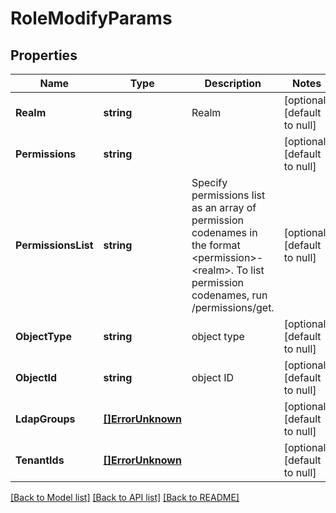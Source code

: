 # RoleModifyParams

## Properties
Name | Type | Description | Notes
------------ | ------------- | ------------- | -------------
**Realm** | **string** | Realm | [optional] [default to null]
**Permissions** | **string** |  | [optional] [default to null]
**PermissionsList** | **string** | Specify permissions list as an array of permission codenames in the format &lt;permission&gt;-&lt;realm&gt;. To list permission codenames, run /permissions/get. | [optional] [default to null]
**ObjectType** | **string** | object type | [optional] [default to null]
**ObjectId** | **string** | object ID | [optional] [default to null]
**LdapGroups** | [**[]ErrorUnknown**](.md) |  | [optional] [default to null]
**TenantIds** | [**[]ErrorUnknown**](.md) |  | [optional] [default to null]

[[Back to Model list]](../README.md#documentation-for-models) [[Back to API list]](../README.md#documentation-for-api-endpoints) [[Back to README]](../README.md)


